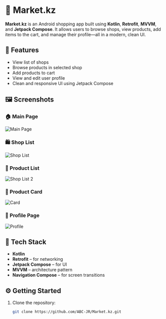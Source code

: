 # 🛒 Market.kz

**Market.kz** is an Android shopping app built using **Kotlin**, **Retrofit**, **MVVM**, and **Jetpack Compose**. It allows users to browse shops, view products, add items to the cart, and manage their profile—all in a modern, clean UI.

## 🚀 Features

- View list of shops
- Browse products in selected shop
- Add products to cart
- View and edit user profile
- Clean and responsive UI using Jetpack Compose

## 🖼️ Screenshots

### 🏠 Main Page
![Main Page](https://github.com/ABC-JR/Market.kz/blob/main/app/src/main/java/com/abc/retrofitfullcourse/screenshorts/mainpage.png)

### 🛍️ Shop List
![Shop List](https://github.com/ABC-JR/Market.kz/blob/main/app/src/main/java/com/abc/retrofitfullcourse/screenshorts/shoplist.png)

### 🛒 Product List
![Shop List 2](https://github.com/ABC-JR/Market.kz/blob/main/app/src/main/java/com/abc/retrofitfullcourse/screenshorts/shoplist2.png)

### 📇 Product Card
![Card](https://github.com/ABC-JR/Market.kz/blob/main/app/src/main/java/com/abc/retrofitfullcourse/screenshorts/card.png)

### 👤 Profile Page
![Profile](https://github.com/ABC-JR/Market.kz/blob/main/app/src/main/java/com/abc/retrofitfullcourse/screenshorts/profile.png)

## 🧩 Tech Stack

- **Kotlin**
- **Retrofit** – for networking
- **Jetpack Compose** – for UI
- **MVVM** – architecture pattern
- **Navigation Compose** – for screen transitions

## ⚙️ Getting Started

1. Clone the repository:
   ```bash
   git clone https://github.com/ABC-JR/Market.kz.git
